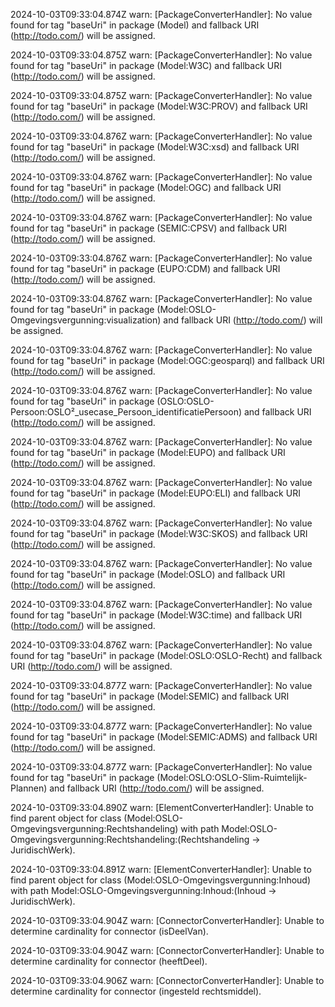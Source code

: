 2024-10-03T09:33:04.874Z warn: [PackageConverterHandler]: No value found for tag "baseUri" in package (Model) and fallback URI (http://todo.com/) will be assigned.

2024-10-03T09:33:04.875Z warn: [PackageConverterHandler]: No value found for tag "baseUri" in package (Model:W3C) and fallback URI (http://todo.com/) will be assigned.

2024-10-03T09:33:04.875Z warn: [PackageConverterHandler]: No value found for tag "baseUri" in package (Model:W3C:PROV) and fallback URI (http://todo.com/) will be assigned.

2024-10-03T09:33:04.876Z warn: [PackageConverterHandler]: No value found for tag "baseUri" in package (Model:W3C:xsd) and fallback URI (http://todo.com/) will be assigned.

2024-10-03T09:33:04.876Z warn: [PackageConverterHandler]: No value found for tag "baseUri" in package (Model:OGC) and fallback URI (http://todo.com/) will be assigned.

2024-10-03T09:33:04.876Z warn: [PackageConverterHandler]: No value found for tag "baseUri" in package (SEMIC:CPSV) and fallback URI (http://todo.com/) will be assigned.

2024-10-03T09:33:04.876Z warn: [PackageConverterHandler]: No value found for tag "baseUri" in package (EUPO:CDM) and fallback URI (http://todo.com/) will be assigned.

2024-10-03T09:33:04.876Z warn: [PackageConverterHandler]: No value found for tag "baseUri" in package (Model:OSLO-Omgevingsvergunning:visualization) and fallback URI (http://todo.com/) will be assigned.

2024-10-03T09:33:04.876Z warn: [PackageConverterHandler]: No value found for tag "baseUri" in package (Model:OGC:geosparql) and fallback URI (http://todo.com/) will be assigned.

2024-10-03T09:33:04.876Z warn: [PackageConverterHandler]: No value found for tag "baseUri" in package (OSLO:OSLO-Persoon:OSLO²_usecase_Persoon_identificatiePersoon) and fallback URI (http://todo.com/) will be assigned.

2024-10-03T09:33:04.876Z warn: [PackageConverterHandler]: No value found for tag "baseUri" in package (Model:EUPO) and fallback URI (http://todo.com/) will be assigned.

2024-10-03T09:33:04.876Z warn: [PackageConverterHandler]: No value found for tag "baseUri" in package (Model:EUPO:ELI) and fallback URI (http://todo.com/) will be assigned.

2024-10-03T09:33:04.876Z warn: [PackageConverterHandler]: No value found for tag "baseUri" in package (Model:W3C:SKOS) and fallback URI (http://todo.com/) will be assigned.

2024-10-03T09:33:04.876Z warn: [PackageConverterHandler]: No value found for tag "baseUri" in package (Model:OSLO) and fallback URI (http://todo.com/) will be assigned.

2024-10-03T09:33:04.876Z warn: [PackageConverterHandler]: No value found for tag "baseUri" in package (Model:W3C:time) and fallback URI (http://todo.com/) will be assigned.

2024-10-03T09:33:04.876Z warn: [PackageConverterHandler]: No value found for tag "baseUri" in package (Model:OSLO:OSLO-Recht) and fallback URI (http://todo.com/) will be assigned.

2024-10-03T09:33:04.877Z warn: [PackageConverterHandler]: No value found for tag "baseUri" in package (Model:SEMIC) and fallback URI (http://todo.com/) will be assigned.

2024-10-03T09:33:04.877Z warn: [PackageConverterHandler]: No value found for tag "baseUri" in package (Model:SEMIC:ADMS) and fallback URI (http://todo.com/) will be assigned.

2024-10-03T09:33:04.877Z warn: [PackageConverterHandler]: No value found for tag "baseUri" in package (Model:OSLO:OSLO-Slim-Ruimtelijk-Plannen) and fallback URI (http://todo.com/) will be assigned.

2024-10-03T09:33:04.890Z warn: [ElementConverterHandler]: Unable to find parent object for class (Model:OSLO-Omgevingsvergunning:Rechtshandeling) with path Model:OSLO-Omgevingsvergunning:Rechtshandeling:(Rechtshandeling -> JuridischWerk).

2024-10-03T09:33:04.891Z warn: [ElementConverterHandler]: Unable to find parent object for class (Model:OSLO-Omgevingsvergunning:Inhoud) with path Model:OSLO-Omgevingsvergunning:Inhoud:(Inhoud -> JuridischWerk).

2024-10-03T09:33:04.904Z warn: [ConnectorConverterHandler]: Unable to determine cardinality for connector (isDeelVan).

2024-10-03T09:33:04.904Z warn: [ConnectorConverterHandler]: Unable to determine cardinality for connector (heeftDeel).

2024-10-03T09:33:04.906Z warn: [ConnectorConverterHandler]: Unable to determine cardinality for connector (ingesteld rechtsmiddel).

